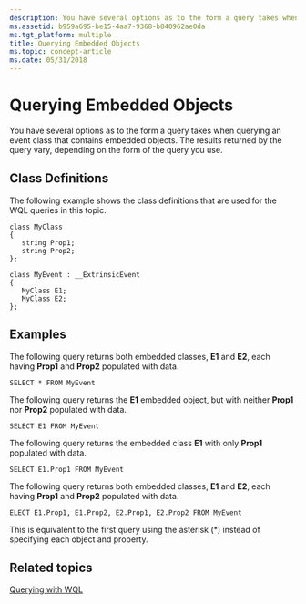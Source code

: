 ```yaml
---
description: You have several options as to the form a query takes when querying an event class that contains embedded objects. The results returned by the query vary, depending on the form of the query you use.
ms.assetid: b959a695-be15-4aa7-9368-b840962ae0da
ms.tgt_platform: multiple
title: Querying Embedded Objects
ms.topic: concept-article
ms.date: 05/31/2018
---
```


# Querying Embedded Objects

You have several options as to the form a query takes when querying an event class that contains embedded objects. The results returned by the query vary, depending on the form of the query you use.

## Class Definitions

The following example shows the class definitions that are used for the WQL queries in this topic.

``` syntax
class MyClass
{
   string Prop1;
   string Prop2;
};

class MyEvent : __ExtrinsicEvent
{
   MyClass E1;
   MyClass E2;
};
```

## Examples

The following query returns both embedded classes, **E1** and **E2**, each having **Prop1** and **Prop2** populated with data.

`SELECT * FROM MyEvent`

The following query returns the **E1** embedded object, but with neither **Prop1** nor **Prop2** populated with data.

`SELECT E1 FROM MyEvent`

The following query returns the embedded class **E1** with only **Prop1** populated with data.

`SELECT E1.Prop1 FROM MyEvent`

The following query returns both embedded classes, **E1** and **E2**, each having **Prop1** and **Prop2** populated with data.

`ELECT E1.Prop1, E1.Prop2, E2.Prop1, E2.Prop2 FROM MyEvent`

This is equivalent to the first query using the asterisk (\*) instead of specifying each object and property.

## Related topics

<dl> <dt>

[Querying with WQL](querying-with-wql.md)
</dt> </dl>

 

 



